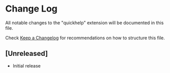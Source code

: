 # Change Log

All notable changes to the "quickhelp" extension will be documented in this file.

Check [Keep a Changelog](http://keepachangelog.com/) for recommendations on how to structure this file.

## [Unreleased]

- Initial release
